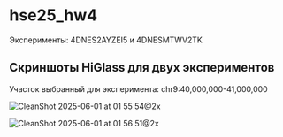 # hse25_hw4

Эксперименты: 4DNES2AYZEI5 и 4DNESMTWV2TK

## Скриншоты HiGlass для двух экспериментов

Участок выбранный для эксперимента: chr9:40,000,000-41,000,000

![CleanShot 2025-06-01 at 01 55 54@2x](https://github.com/user-attachments/assets/c99295b8-4d63-4f85-9468-39d672ad8c69)

![CleanShot 2025-06-01 at 01 56 51@2x](https://github.com/user-attachments/assets/5971baab-b9ff-4b7c-9558-ff957979640b)

